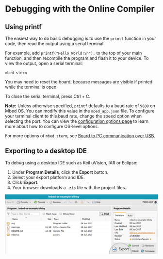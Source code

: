 <h1 id="debug-ide-qs">Debugging with the Online Compiler</h1>

## Using printf

The easiest way to do basic debugging is to use the `printf` function in your code, then read the output using a serial terminal.

For example, add `printf("Hello World!\n");` to the top of your main function, and then recompile the program and flash it to your device. To view the output, open a serial terminal:
```
mbed sterm
```

You may need to reset the board, because messages are visible if printed while the terminal is open.

To close the serial terminal, press Ctrl + C.

<span class="notes">**Note:** Unless otherwise specified, `printf` defaults to a baud rate of `9600` on Mbed OS. You can modify this value in the `mbed_app.json` file. To configure your terminal client to this baud rate, change the speed option when selecting the port. You can view the [configuration options page](../reference/configuration.html) to learn more about how to configure OS-level options.</span>

For more options of `mbed sterm`, see [Board to PC communication over USB](../tutorials/serial-comm.html).

## Exporting to a desktop IDE

To debug using a desktop IDE such as Keil uVision, IAR or Eclipse:

1. Under **Program Details**, click the **Export** button.
1. Select your export platform and IDE.
1. Click **Export**.
1. Your browser downloads a `.zip` file with the project files.

<span class="images">![](../images/export_online_compiler.png)</span>
